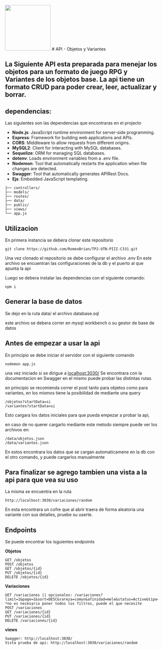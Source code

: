 <img src="assets/utn_logo.svg" width="150">
# API - Objetos y Variantes

## La Siguiente API esta preparada para menejar los objetos para un formato de juego RPG y Variantes de los objetos base. La api tiene un formato CRUD para poder crear, leer, actualizar y borrar. 

## dependencias:
Las siguientes son las dependencias que encontraras en el projecto
- **Node.js**: JavaScript runtime environment for server-side programming.
- **Express**: Framework for building web applications and APIs.
- **CORS**: Middleware to allow requests from different origins.
- **MySQL2**: Client for interacting with MySQL databases.
- **Sequelize**: ORM for managing SQL databases.
- **dotenv**: Loads environment variables from a .env file.
- **Nodemon**: Tool that automatically restarts the application when file changes are detected.
- **Swagger**: Tool that automatically generates APIRest Docs.
- **Ejs**: Embedded JavaScript templating.

```plaintext 
├── controllers/  
├── models/       
├── routes/       
├── data/
├── public/
├── views/        
└── app.js     
```

## Utilizacion

En primera instancia se debera clonar este repositorio 
```
git clone https://github.com/RomeoBrian/TP2-UTN-PIII-C331.git
```
Una vez clonado el repositorio se debe configurar el archivo .env
En este archivo se encuentran las configuraciones de la db y el puerto al que apunta la api

Luego se debera instalar las dependencias con el siguiente comando:
```
npm i
```

## Generar la base de datos 

Se dejo en la ruta data/ el archivo database.sql

este archivo se debera correr en mysql workbench o su gestor de base de datos 

## Antes de empezar a usar la api

En principio se debe iniciar el servidor con el siguiente comando

```
nodemon app.js
```

una vez iniciado si se dirigue a [localhost:3030/](http://localhost:3030/) Se encontrara con la documentacion en Swagger en el mismo puede probar las distintas rutas

en principio se recomienda correr el post tanto para objetos como para variantes, en los mismos tiene la posibilidad de mediante una query 
```
/objetos?startData=si
/variantes?startData=si
```

Esto cargara los datos iniciales para que pueda empezar a probar la api, 

en caso de no querer cargarlo mediante este metodo siempre puede ver los archivos en:
```
/data/objetos.json
/data/variantes.json
```

En estos encontrara los datos que se cargan automaticamene en la db con el otro comando, y puede cargarlos manualmente

## Para finalizar se agrego tambien una vista a la api para que vea su uso

La misma se encuentra en la ruta
```
http://localhost:3030/variaciones/random
```

En esta encontrara un cofre que al abrir traera de forma aleatoria una variante con sus detalles, pruebe su userte.

## Endpoints
Se puede encontrar los isguientes endpoints


**Objetos**
```
GET /objetos
POST /objetos
GET /objetos/{id}
PUT /objetos/{id}
DELETE /objetos/{id}
```

**Variaciones**
```
GET /variaciones || opcionales: /variaciones?limit=1&page=1&sort=DESC&rareza=comun&afinidad=mele&status=Active&tipo=arma *no es necesario poner todos los filtros, puede el que necesite 
POST /variaciones
GET /variaciones/{id}
PUT /variaciones/{id}
DELETE /variaciones/{id}
```

**views**
```
Swagger: http://localhost:3030/
Vista prueba de api: http://localhost:3030/variaciones/random
```
